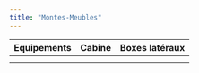 ```yaml
---
title: "Montes-Meubles"
---
```


Equipements | Cabine | Boxes latéraux 
:--- | --- | ---
 |  | 
 |  |